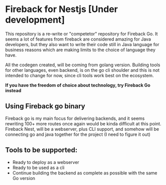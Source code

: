 # Fireback for Nestjs [Under development]

This repository is a re-write or "competetor" repository for Fireback Go. It seems a lot of features
from fireback are considered amazing for Java developers, but they also want to write their code still
in Java language for business reasons which are making limits to the choice of language they have.

All the codegen created, will be coming from golang version. Building tools for other languages, even backend,
is on the go cli shoulder and this is not intended to change for now, since cli tools work best on the ecosystem.

**If you have the freedom of choice about technology, try Fireback Go instead**

## Using Fireback go binary

Fireback go is my main focus for delivering backends, and it seems rewriting 100+ more routes once again would
be kinda difficult at this point. Fireback Nest, will be a webserver, plus CLI support, and somehow will
be connecting go and java together for the project (I need to figure it out)

## Tools to be supported:

- Ready to deploy as a webserver
- Ready to be used as a cli
- Continue building the backend as complete as possible with the same Go version


